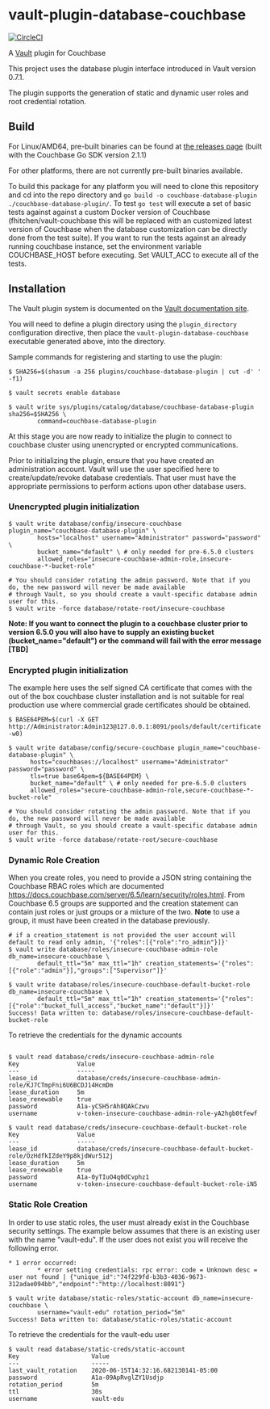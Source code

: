# vault-plugin-database-couchbase

[![CircleCI](https://circleci.com/gh/fhitchen/vault-plugin-database-couchbase-1.svg?style=svg)](https://circleci.com/gh/fhitchen/vault-plugin-database-couchbase-1)

A [Vault](https://www.vaultproject.io) plugin for Couchbase

This project uses the database plugin interface introduced in Vault version 0.7.1.

The plugin supports the generation of static and dynamic user roles and root credential rotation.

## Build

For Linux/AMD64, pre-built binaries can be found at [the releases page](https://releases.hashicorp.com/vault-plugin-database-couchbase/) (built with the Couchbase Go SDK version 2.1.1)

For other platforms, there are not currently pre-built binaries available.

To build this package for any platform you will need to clone this repository and cd into the repo directory and `go build -o couchbase-database-plugin ./couchbase-database-plugin/`. To test `go test` will execute a set of basic tests against against a custom Docker version of Couchbase (fhitchen/vault-couchbase this will be replaced with an customized latest version of Couchbase when the database customization can be directly done from the test suite). If you want to run the tests against an already running couchbase instance, set the environment variable COUCHBASE_HOST before executing. Set VAULT_ACC to execute all of the tests.

## Installation

The Vault plugin system is documented on the [Vault documentation site](https://www.vaultproject.io/docs/internals/plugins.html).

You will need to define a plugin directory using the `plugin_directory` configuration directive, then place the
`vault-plugin-database-couchbase` executable generated above, into the directory.

Sample commands for registering and starting to use the plugin:

```
$ SHA256=$(shasum -a 256 plugins/couchbase-database-plugin | cut -d' ' -f1)

$ vault secrets enable database

$ vault write sys/plugins/catalog/database/couchbase-database-plugin sha256=$SHA256 \
        command=couchbase-database-plugin
```
At this stage you are now ready to initialize the plugin to connect to couchbase cluster using unencrypted or encrypted communications.

Prior to initializing the plugin, ensure that you have created an administration account. Vault will use the user specified here to create/update/revoke database credentials. That user must have the appropriate permissions to perform actions upon other database users. 

### Unencrypted plugin initialization
```
$ vault write database/config/insecure-couchbase plugin_name="couchbase-database-plugin" \
        hosts="localhost" username="Administrator" password="password" \
        bucket_name="default" \ # only needed for pre-6.5.0 clusters
        allowed_roles="insecure-couchbase-admin-role,insecure-couchbase-*-bucket-role"

# You should consider rotating the admin password. Note that if you do, the new password will never be made available
# through Vault, so you should create a vault-specific database admin user for this.
$ vault write -force database/rotate-root/insecure-couchbase

 ```
**Note: If you want to connect the plugin to a couchbase cluster prior to version 6.5.0 you will also have to supply an existing bucket (bucket_name="default") or the command will fail with the error message [TBD]**

### Encrypted plugin initialization

The example here uses the self signed CA certificate that comes with the out of the box couchbase cluster installation and is not suitable for real production use where commercial grade certificates should be obtained.
```
$ BASE64PEM=$(curl -X GET http://Administrator:Admin123@127.0.0.1:8091/pools/default/certificate|base64 -w0)

$ vault write database/config/secure-couchbase plugin_name="couchbase-database-plugin" \
      hosts="couchbases://localhost" username="Administrator" password="password" \
      tls=true base64pem=${BASE64PEM} \
      bucket_name="default" \ # only needed for pre-6.5.0 clusters
      allowed_roles="secure-couchbase-admin-role,secure-couchbase-*-bucket-role"
      
# You should consider rotating the admin password. Note that if you do, the new password will never be made available
# through Vault, so you should create a vault-specific database admin user for this.
$ vault write -force database/rotate-root/secure-couchbase
```
### Dynamic Role Creation
When you create roles, you need to provide a JSON string containing the Couchbase RBAC roles which are documented https://docs.couchbase.com/server/6.5/learn/security/roles.html. From Couchbase 6.5 groups are supported and the creation statement can contain just roles or just groups or a mixture of the two. **Note** to use a group, it must have been created in the database previously.
```
# if a creation_statement is not provided the user account will default to read only admin, '{"roles":[{"role":"ro_admin"}]}'
$ vault write database/roles/insecure-couchbase-admin-role db_name=insecure-couchbase \
        default_ttl="5m" max_ttl="1h" creation_statements='{"roles":[{"role":"admin"}],"groups":["Supervisor"]}'
        
$ vault write database/roles/insecure-couchbase-default-bucket-role db_name=insecure-couchbase \
        default_ttl="5m" max_ttl="1h" creation_statements='{"roles":[{"role":"bucket_full_access","bucket_name":"default"}]}'
Success! Data written to: database/roles/insecure-couchbase-default-bucket-role
```
To retrieve the credentials for the dynamic accounts
```

$ vault read database/creds/insecure-couchbase-admin-role
Key                Value
---                -----
lease_id           database/creds/insecure-couchbase-admin-role/KJ7CTmpFni6U6BCDJ14HcmDm
lease_duration     5m
lease_renewable    true
password           A1a-yCSH5rAh8QAkCzwu
username           v-token-insecure-couchbase-admin-role-yA2hgb0tfewf

$ vault read database/creds/insecure-couchbase-default-bucket-role
Key                Value
---                -----
lease_id           database/creds/insecure-couchbase-default-bucket-role/OzHdfkIZdeY9p8kjdWur512j
lease_duration     5m
lease_renewable    true
password           A1a-0yTIuO4q0dCvphz1
username           v-token-insecure-couchbase-default-bucket-role-iN5

```
### Static Role Creation

In order to use static roles, the user must already exist in the Couchbase security settings. The example below assumes that there is an existing user with the name "vault-edu". If the user does not exist you will receive the following error.
```
* 1 error occurred:
        * error setting credentials: rpc error: code = Unknown desc = user not found | {"unique_id":"74f229fd-b3b3-4036-9673-312adae094bb","endpoint":"http://localhost:8091"}
```

```
$ vault write database/static-roles/static-account db_name=insecure-couchbase \
        username="vault-edu" rotation_period="5m"
Success! Data written to: database/static-roles/static-account
````
To retrieve the credentials for the vault-edu user
```
$ vault read database/static-creds/static-account
Key                    Value
---                    -----
last_vault_rotation    2020-06-15T14:32:16.682130141-05:00
password               A1a-09ApRvglZY1Usdjp
rotation_period        5m
ttl                    30s
username               vault-edu
```

        
       


